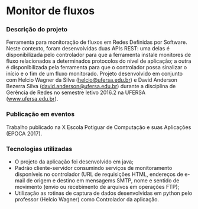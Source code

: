 # Monitor de fluxos

### Descrição do projeto
Ferramenta para monitoração de fluxos em Redes Definidas por Software.
Neste contexto, foram desenvolvidas duas APIs REST: uma delas é disponibilizada pelo controlador para que a ferramenta instale monitores de fluxo relacionados a determinados protocolos do nível de aplicação; a outra é disponibilizada pela ferramenta para que o controlador possa sinalizar o início e o fim de um fluxo monitorado.
Projeto desenvolvido em conjunto com Helcio Wagner da Silva (helcio@ufersa.edu.br) e David Anderson Bezerra Silva (david.anderson@ufersa.edu.br) durante a disciplina de Gerência de Redes no semestre letivo 2016.2 na UFERSA (www.ufersa.edu.br).

### Publicação em eventos
Trabalho publicado na X Escola Potiguar de Computação e suas Aplicações (EPOCA 2017).

### Tecnologias utilizadas
* O projeto da aplicação foi desenvolvido em java;
* Padrão cliente-servidor consumindo serviços de monitoramento disponíveis no controlador (URL de requisições HTML, endereços de e-mail de origem e destino em mensagems SMTP, nome e sentido de movimento (envio ou recebimento de arquivos em operações FTP);
* Utilização as rotinas de captura de dados desenvolvidas em python pelo professor (Helcio Wagner) como Controlador da aplicação.
